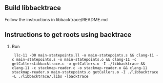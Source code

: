 ## Build libbacktrace

Follow the instructions in libbacktrace/README.md


## Instructions to get roots using backtrace

1. Run

		llc-11 -O0 main-statepoints.ll -o main-statepoints.s && clang-11 -c main-statepoints.s -o main-statepoints.o && clang-11 -c getCallersLibbacktrace.c -o getCallers.o -I ./libbacktrace && clang-11 -c stackmap-reader.c -o stackmap-reader.o && clang-11 stackmap-reader.o main-statepoints.o getCallers.o -I ./libbacktrace  -L ./libbacktrace/.libs -lbacktrace
